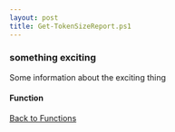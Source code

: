 ```yaml
---
layout: post
title: Get-TokenSizeReport.ps1
---
```


### something exciting

Some information about the exciting thing

#### Function

<script async src="https://gist-it.appspot.com/github.com/BanterBoy/scripts-blog/blob/master/PowerShell/functions/Get-TokenSizeReport.ps1" crossorigin="anonymous"></script>

<a href="/menu/_pages/functions.html">Back to Functions</a>
